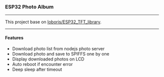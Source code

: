 
### ESP32 Photo Album

---

This project base on [loboris/ESP32_TFT_library](https://github.com/loboris/ESP32_TFT_library).

---

#### Features

* Download photo list from nodejs photo server
* Download photo and save to SPIFFS one by one
* Display downloaded photos on LCD
* Auto reboot if encounter error
* Deep sleep after timeout
